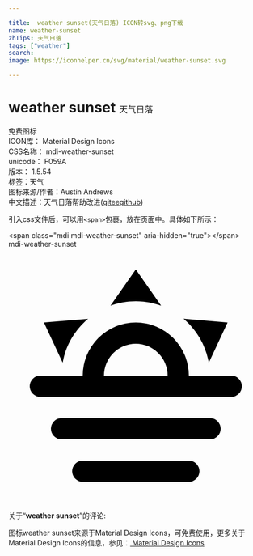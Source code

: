 ```yaml
---

title:  weather sunset(天气日落) ICON转svg、png下载
name: weather-sunset
zhTips: 天气日落
tags: ["weather"]
search: 
image: https://iconhelper.cn/svg/material/weather-sunset.svg

---
```


# weather sunset  <small style="font-size: 60%;font-weight: 100">天气日落</small>


<div class="detail-page">
<p>
<span><span class="badge-success badge">免费图标</span> </span>
<br/>
<span>
ICON库：
<span class="badge-secondary badge">Material Design Icons</span> 
</span>
<br/>
<span>
CSS名称：
<span class="badge-secondary badge">mdi-weather-sunset</span> 
</span>
<br/>
<span>
unicode：
<span class="badge-secondary badge">F059A</span> 
<copy-btn content='F059A' btn-title=""></copy-btn>
<copy-btn :content='String.fromCodePoint(parseInt("F059A", 16))' btn-title="复制U"></copy-btn>
</span>
<br/>
<span>
版本：
<span class="badge-secondary badge">1.5.54</span> 
</span><br/><span>标签：<span class="badge-light badge"><router-link to="/tags/weather.html">天气</router-link></span></span>
<br/>
<span>图标来源/作者：<span class="badge-light badge">Austin Andrews</span></span> 
<br/>
<span class="zh-detail">中文描述：<span class="badge-primary badge">天气日落</span><span class="help-link"><span>帮助改进</span>(<a href="https://gitee.com/liuwave/icon-helper/edit/master/json/material/weather-sunset.json" target="_blank" rel="noopener noreferrer">gitee</a><a href="https://github.com/liuwave/icon-helper/edit/master/json/material/weather-sunset.json" target="_blank" rel="noopener noreferrer">github</a></span>)</span><br/>
</p>
</div>
<div class="alert alert-dark">
  <i class="mdi mdi-weather-sunset mdi-48px"></i>
  <i class="mdi mdi-weather-sunset mdi-36px"></i>
  <i class="mdi mdi-weather-sunset mdi-24px"></i>
  <i class="mdi mdi-weather-sunset mdi-18px"></i>
</div>
<div>
  <p>引入css文件后，可以用<code>&lt;span&gt;</code>包裹，放在页面中。具体如下所示：    
  </p>
  <div class="alert alert-primary" style="font-size: 14px">
    &lt;span class="mdi mdi-weather-sunset" aria-hidden="true"&gt;&lt;/span&gt;
    <copy-btn content='<span class="mdi mdi-weather-sunset" aria-hidden="true"></span>'></copy-btn>
  </div>
  <div class="alert alert-secondary">
    <i class="mdi mdi-weather-sunset"
    style="font-size: 24px"
    aria-hidden="true"></i> mdi-weather-sunset
    <copy-btn content="mdi-weather-sunset" btn-title="复制图标名称"></copy-btn>
  </div>
</div>
<div id="svg" class="svg-wrap">
<svg xmlns="http://www.w3.org/2000/svg" viewBox="0 0 24 24"><path d="M3,12H7A5,5 0 0,1 12,7A5,5 0 0,1 17,12H21A1,1 0 0,1 22,13A1,1 0 0,1 21,14H3A1,1 0 0,1 2,13A1,1 0 0,1 3,12M5,16H19A1,1 0 0,1 20,17A1,1 0 0,1 19,18H5A1,1 0 0,1 4,17A1,1 0 0,1 5,16M17,20A1,1 0 0,1 18,21A1,1 0 0,1 17,22H7A1,1 0 0,1 6,21A1,1 0 0,1 7,20H17M15,12A3,3 0 0,0 12,9A3,3 0 0,0 9,12H15M12,2L14.39,5.42C13.65,5.15 12.84,5 12,5C11.16,5 10.35,5.15 9.61,5.42L12,2M3.34,7L7.5,6.65C6.9,7.16 6.36,7.78 5.94,8.5C5.5,9.24 5.25,10 5.11,10.79L3.34,7M20.65,7L18.88,10.79C18.74,10 18.47,9.23 18.05,8.5C17.63,7.78 17.1,7.15 16.5,6.64L20.65,7Z" /></svg>
</div>
<detail full-name='mdi-weather-sunset'></detail>
<div class="icon-detail__container">
<p>关于“<b>weather sunset</b>”的评论:</p>
</div>
<Vssue title="关于“weather sunset”的评论" />    
<div><p>图标weather sunset来源于Material Design Icons，可免费使用，更多关于 Material Design Icons的信息，参见：<a target="_blank" href="https://iconhelper.cn/material.html"> Material Design Icons</a>
</p></div>
